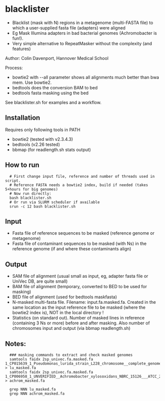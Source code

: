 # blacklister
 * Blacklist (mask with N) regions in a metagenome (multi-FASTA file) to which a user-supplied fasta file (adapters) were aligned 
 * Eg Mask Illumina adapters in bad bacterial genomes (Achromobacter is fun!).
 * Very simple alternative to RepeatMasker without the complexity (and features)

Author: Colin Davenport, Hannover Medical School

Process:
  * bowtie2 with --all parameter shows all alignments much better than bwa mem. Use bowtie2.
  * bedtools does the conversion BAM to bed
  * bedtools fasta masking using the bed


See blacklister.sh for examples and a workflow. 

## Installation
  Requires only following tools in PATH
  * bowtie2 (tested with v2.3.4.3)
  * bedtools (v2.26 tested)
  * bbmap (for readlength.sh stats output)
  


## How to run

```
  # First change input file, reference and number of threads used in script. 
  # Reference FASTA needs a bowtie2 index, build if needed (takes 5+hours for big genomes)
  # Now run directly:
  bash blacklister.sh
  # Or run via SLURM scheduler if available
  srun -c 12 bash blacklister.sh
```
## Input
* Fasta file of reference sequences to be masked (reference genome or metagenome)
* Fasta file of contaminant sequences to be masked (with Ns) in the reference genome (if and where these contaminants align)

## Output
* SAM file of alignment (usual small as input, eg, adapter fasta file or UniVec DB, are quite small)
* BAM file of alignment (temporary, converted to BED to be used for masking)
* BED file of alignment (used for bedtools maskfasta)
* N-masked multi-fasta file. Filename: input.fa.masked.fa. Created in the same location as the input reference file to be masked (where the bowtie2 index is), NOT in the local directory !
* Statistics (on standard out). Number of masked lines in reference (containing 3 Ns or more) before and after masking. Also number of chromosomes input and output (via bbmap readlength.sh)




## Notes:

```
  ### masking commands to extract and check masked genomes
  samtools faidx 2sp_univec.fa.masked.fa 1_CP015639_1_Pseudomonas_lurida_strain_L228_chromosome__complete_genome_BAC > lu_masked.fa
  samtools faidx 2sp_univec.fa.masked.fa 1_CP006958_1_UNVERIFIED__Achromobacter_xylosoxidans_NBRC_15126___ATCC_27061__complete_genome_BAC > achrom_masked.fa

  grep NNN lu_masked.fa
  grep NNN achrom_masked.fa
```

